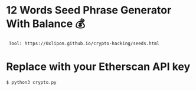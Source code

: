# 12 Words Seed Phrase Generator With Balance 💰

``` Tool: https://0xlipon.github.io/crypto-hacking/seeds.html```

# Replace with your Etherscan API key 
```$ python3 crypto.py```
